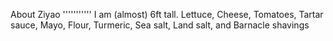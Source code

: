About Ziyao
'''''''''''
I am (almost) 6ft tall.
Lettuce, Cheese, Tomatoes, Tartar sauce, Mayo, Flour, Turmeric, Sea salt, Land salt, and Barnacle shavings